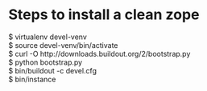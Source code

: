 <h1>Steps to install a clean zope </h1>
$ virtualenv devel-venv<br>
$ source devel-venv/bin/activate<br>
$ curl -O http://downloads.buildout.org/2/bootstrap.py<br>
$ python bootstrap.py<br>
$ bin/buildout -c devel.cfg<br>
$ bin/instance<br>
